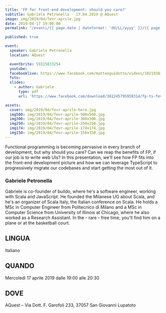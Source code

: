```yaml
---
title: 'FP for front-end development: should you care?'
subtitle: Gabriele Petronella - 17.04.2019 @ AQuest
image: img/2019/04/fevr-aprile.jpg
date: 2019-04-17 19:00:00
permalink: "/eventi/{{ page.date | dateformat: 'dd/LL/yyyy' }}/{{ page.fileSlug | slug }}/index.html"

published: true

event:
  speaker: Gabriele Petronella
  location: AQuest

  eventbrite: 59315833254
  youtube:
  facebooklive: https://www.facebook.com/matteoguidotto/videos/10219381703397195/
  foto:
  slides:
    - author: Gabriele
      type: pdf
      url: 'https://www.facebook.com/download/382245795959314/fp-ts-fevr.pdf?hash=AcoQsMMstFFIUkDh'

assets:
  cover: img/2019/04/fevr-aprile-hero.jpg
  img500: img/2019/04/fevr-aprile-500x500.jpg
  img300: img/2019/04/fevr-aprile-300x300.jpg
  img250: img/2019/04/fevr-aprile-250x250.jpg
  img174: img/2019/04/fevr-aprile-174x174.jpg
  img150: img/2019/04/fevr-aprile-150x150.jpg
---
```


Functional programming is becoming pervasive in every branch of development, but why should you care? Can we reap the benefits of FP, if our job is to write web UIs? In this presentation, we'll see how FP fits into the front-end development picture and how we can leverage TypeScript to progressively migrate our codebases and start getting the most out of it.

### Gabriele Petronella

Gabriele is co-founder of buildo, where he's a software engineer, working with Scala and JavaScript. He founded the Milanese UG about Scala, and he's an organizer of Scala Italy, the Italian conference on Scala. He holds a MSc in Computer Engineer from Politecnico di Milano and a MSc in Computer Science from University of Illinois at Chicago, where he also worked as a Research Assistant. In the - rare - free time, you'll find him on a plane or at the basketball court.

## LINGUA

Italiano

## QUANDO

Mercoledì 17 aprile 2019 dalle 19:00 alle 20:30

## DOVE

AQuest – Via Dott. F. Garofoli 233, 37057 San Giovanni Lupatoto
